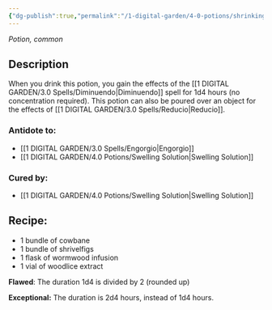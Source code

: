 ```yaml
---
{"dg-publish":true,"permalink":"/1-digital-garden/4-0-potions/shrinking-solution/","tags":["potion","yr3","common"]}
---
```


*Potion, common* 

## Description

When you drink this potion, you gain the effects of the [[1 DIGITAL GARDEN/3.0 Spells/Diminuendo\|Diminuendo]] spell for 1d4 hours (no concentration required). This potion can also be poured over an object for the effects of [[1 DIGITAL GARDEN/3.0 Spells/Reducio\|Reducio]].

### Antidote to: 
- [[1 DIGITAL GARDEN/3.0 Spells/Engorgio\|Engorgio]] 
- [[1 DIGITAL GARDEN/4.0 Potions/Swelling Solution\|Swelling Solution]]

### Cured by:
- [[1 DIGITAL GARDEN/4.0 Potions/Swelling Solution\|Swelling Solution]]

## Recipe:

- 1 bundle of cowbane
- 1 bundle of shrivelfigs
- 1 flask of wormwood infusion
- 1 vial of woodlice extract

**Flawed**:
The duration 1d4 is divided by 2 (rounded up)

**Exceptional:** 
The duration is 2d4 hours, instead of 1d4 hours.